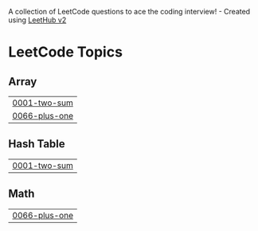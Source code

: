 A collection of LeetCode questions to ace the coding interview! - Created using [LeetHub v2](https://github.com/arunbhardwaj/LeetHub-2.0)
<!---LeetCode Topics Start-->
# LeetCode Topics
## Array
|  |
| ------- |
| [0001-two-sum](https://github.com/daniel1sender/LeetCodeStudyPlan/tree/master/0001-two-sum) |
| [0066-plus-one](https://github.com/daniel1sender/LeetCodeStudyPlan/tree/master/0066-plus-one) |
## Hash Table
|  |
| ------- |
| [0001-two-sum](https://github.com/daniel1sender/LeetCodeStudyPlan/tree/master/0001-two-sum) |
## Math
|  |
| ------- |
| [0066-plus-one](https://github.com/daniel1sender/LeetCodeStudyPlan/tree/master/0066-plus-one) |
<!---LeetCode Topics End-->
